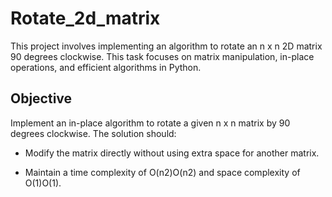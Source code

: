 # Rotate_2d_matrix

This project involves implementing an algorithm to rotate an n x n 2D matrix 90 degrees clockwise. This task focuses on matrix manipulation, in-place operations, and efficient algorithms in Python.

## Objective

Implement an in-place algorithm to rotate a given n x n matrix by 90 degrees clockwise. The solution should:

  + Modify the matrix directly without using extra space for another matrix.

  + Maintain a time complexity of O(n2)O(n2) and space complexity of O(1)O(1).
